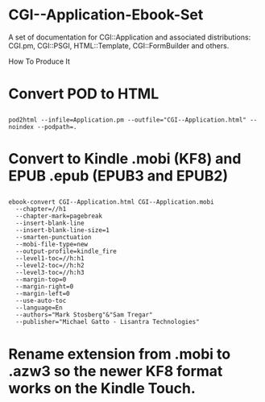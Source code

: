 CGI--Application-Ebook-Set
==========================

A set of documentation for CGI::Application and associated distributions: CGI.pm, CGI::PSGI, HTML::Template, CGI::FormBuilder and others.

How To Produce It
# Convert POD to HTML</p>

```
pod2html --infile=Application.pm --outfile="CGI--Application.html" --noindex --podpath=.
```

# Convert to Kindle .mobi (KF8) and EPUB .epub (EPUB3 and EPUB2)</p>

```
ebook-convert CGI--Application.html CGI--Application.mobi 
  --chapter=//h1 
  --chapter-mark=pagebreak 
  --insert-blank-line 
  --insert-blank-line-size=1 
  --smarten-punctuation 
  --mobi-file-type=new 
  --output-profile=kindle_fire 
  --level1-toc=//h:h1
  --level2-toc=//h:h2
  --level3-toc=//h:h3 
  --margin-top=0 
  --margin-right=0 
  --margin-left=0 
  --use-auto-toc 
  --language=En 
  --authors="Mark Stosberg"&"Sam Tregar" 
  --publisher="Michael Gatto - Lisantra Technologies"
```

# Rename extension from .mobi to .azw3 so the newer KF8 format works on the Kindle Touch.
